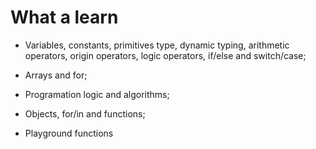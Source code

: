 <h1>What a learn</h1>

* Variables, constants, primitives type, dynamic typing, arithmetic operators, origin operators, logic operators, if/else and switch/case;

* Arrays and for;

* Programation logic and algorithms;

* Objects, for/in and functions;

* Playground functions